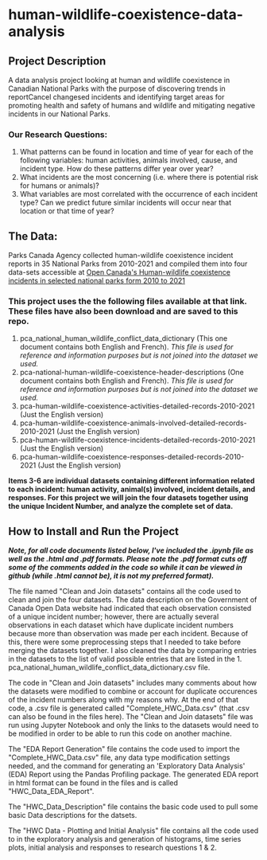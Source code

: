 # human-wildlife-coexistence-data-analysis
## Project Description
A data analysis project looking at human and wildlife coexistence in Canadian National Parks with the purpose of discovering trends in reportCancel changesed incidents and identifying target areas for promoting health and safety of humans and wildlife and mitigating negative incidents in our National Parks. 
### Our Research Questions:
1.	What patterns can be found in location and time of year for each of the following variables: human activities, animals involved, cause, and incident type. How do these patterns differ year over year?
2.	What incidents are the most concerning (i.e. where there is potential risk for humans or animals)?
3.	What variables are most correlated with the occurrence of each incident type? Can we predict future similar incidents will occur near that location or that time of year? 
## The Data: 
Parks Canada Agency collected human-wildlife coexistence incident reports in 35 National Parks from 2010-2021 and compiled them into four data-sets accessible at [Open Canada's Human-wildlife coexistence incidents in selected national parks form 2010 to 2021](https://open.canada.ca/data/en/dataset/cc5ea139-c628-46dc-ac55-a5b3351b7fdf)
### This project uses the the following files available at that link. These files have also been download and are saved to this repo. 
1. pca_national_human_wildlife_conflict_data_dictionary (This one document contains both English and French). *This file is used for reference and information purposes but is not joined into the dataset we used.*
2. pca-national-human-wildlife-coexistence-header-descriptions (One document contains both English and French). *This file is used for reference and information purposes but is not joined into the dataset we used.*
3. pca-human-wildlife-coexistence-activities-detailed-records-2010-2021 (Just the English version)
4. pca-human-wildlife-coexistence-animals-involved-detailed-records-2010-2021 (Just the English version)
5. pca-human-wildlife-coexistence-incidents-detailed-records-2010-2021 (Just the English version)
6. pca-human-wildlife-coexistence-responses-detailed-records-2010-2021 (Just the English version)

**Items 3-6 are individual datasets containing different information related to each incident: human activity, animal(s) involved, incident details, and responses. For this project we will join the four datasets together using the unique Incident Number, and analyze the complete set of data.**

## How to Install and Run the Project
***Note, for all code documents listed below, I've included the .ipynb file as well as the .html and .pdf formats. Please note the .pdf format cuts off some of the comments added in the code so while it can be viewed in github (while .html cannot be), it is not my preferred format).***

The file named "Clean and Join datasets" contains all the code used to clean and join the four datasets. The data description on the Government of Canada Open Data website had indicated that each observation consisted of a unique incident number; however, there are actually several observations in each dataset which have duplicate incident numbers because more than observation was made per each incident. Because of this, there were some preprocessing steps that I needed to take before merging the datasets together. I also cleaned the data by comparing entries in the datasets to the list of valid possible entries that are listed in the 1. pca_national_human_wildlife_conflict_data_dictionary.csv file. 

The code in "Clean and Join datasets" includes many comments about how the datasets were modified to combine or account for duplicate occurences of the incident numbers along with my reasons why. At the end of that code, a .csv file is generated called "Complete_HWC_Data.csv" (that .csv can also be found in the files here). The "Clean and Join datasets" file was run using Jupyter Notebook and only the links to the datasets would need to be modified in order to be able to run this code on another machine. 

The "EDA Report Generation" file contains the code used to import the "Complete_HWC_Data.csv" file, any data type modification settings needed, and the command for generating an 'Exploratory Data Analysis' (EDA) Report using the Pandas Profiling package. The generated EDA report in html format can be found in the files and is called "HWC_Data_EDA_Report". 

The "HWC_Data_Description" file contains the basic code used to pull some basic Data descriptions for the datsets. 

The "HWC Data - Plotting and Initial Analysis" file contains all the code used to in the exploratory analysis and generation of histograms, time series plots, initial analysis and responses to research questions 1 & 2. 

